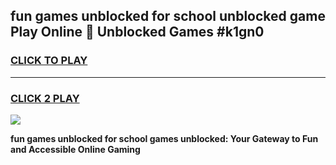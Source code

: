 
## fun games unblocked for school unblocked game Play Online 👋 Unblocked Games #k1gn0
<h3>
<a href="https://premium.freeplayer.one?title=fun_games_unblocked_for_school&ref=21F">CLICK TO PLAY</a></h3>
<hr>

<h3>
<a href="https://premium.freeplayer.one?title=fun_games_unblocked_for_school&ref=21F">CLICK 2 PLAY</a>
  
</h3>

<a href="https://premium.freeplayer.one?title=fun_games_unblocked_for_school&ref=21F/"><img src="https://clearcache.store/games.png"></a>


**fun games unblocked for school games unblocked: Your Gateway to Fun and Accessible Online Gaming**
